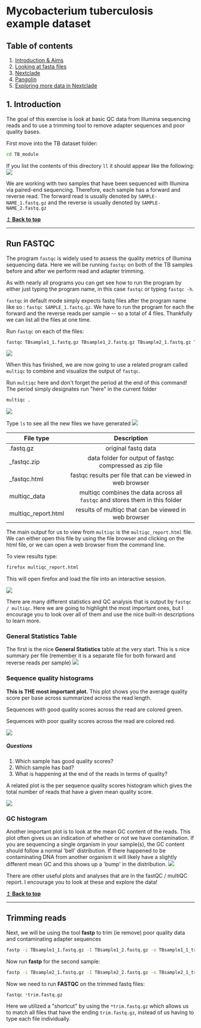 # Mycobacterium tuberculosis example dataset


## Table of contents
1. [Introduction & Aims](#introduction)
2. [Looking at fasta files](#exercise1)
3. [Nextclade](#exercise2)
4. [Pangolin](#exercise3)
4. [Exploring more data in Nextclade](#exercise4)

## 1. Introduction <a name="introduction"></a>

The goal of this exercise is look at basic QC data from Illumina sequencing reads and to use a trimming tool to remove adapter sequences and poor quality bases.

First move into the TB dataset folder:
```bash
cd TB_module
```
If you list the contents of this directory `ll` it should appear like the following:
![](figures/TB_fig1.png)

We are working with two samples that have been sequenced with Illumina via paired-end sequencing. Therefore, each sample has a forward and reverse read. The forward read is usually denoted by  `SAMPLE-NAME_1.fastq.gz` and the reverse is usually denoted by `SAMPLE-NAME_2.fastq.gz`

 [↥ **Back to top**](#top)

 ******
## Run FASTQC <a name="exercise1"></a>

The program `fastqc` is widely used to assess the quality metrics of Illumina sequencing data. Here we will be running `fastqc` on both of the TB samples before and after we perform read and adapter trimming.

As with nearly all programs you can get see how to run the program by either just typing the program name, in this case `fastqc` or typing `fastqc -h`.

`fastqc` in default mode simply expects fastq files after the program name like so : `fastqc SAMPLE_1.fastq.gz`. We have to run the program for each the forward and the reverse reads per sample -- so a total of 4 files. Thankfully we can list all the files at one time.

Run `fastqc` on each of the files:
```bash
fastqc TBsample1_1.fastq.gz TBsample1_2.fastq.gz TBsample2_1.fastq.gz TBsample2_2.fastq.gz
```
![](figures/TB_fig2.png)

When this has finished, we are now going to use a related program called `multiqc` to combine and visualize the output of `fastqc`.

Run `multiqc` here and don't forget the period at the end of this command! The period simply designates run "here" in the current folder
```bash
multiqc .
```
![](figures/TB_fig3.png)

Type `ls` to see all the new files we have generated
![](figures/TB_fig4.png)

| File type | Description |
| ------------- |:-------------:
| .fastq.gz     | original fastq data
| _fastqc.zip      | data folder for output of fastqc compressed as zip file
| _fastqc.html      | fastqc results per file that can be viewed in web browser
| multiqc_data     | multiqc combines the data across all `fastqc` and stores them in this folder
| multiqc_report.html     | results of multiqc that can be viewed in web browser

The main output for us to view from `multiqc` is the `multiqc_report.html` file. We can either open this file by using the file browser and clicking on the html file, or we can open a web browser from the command line.

To view results type:
```bash
firefox multiqc_report.html
```
This will open firefox and load the file into an interactive session.

![](figures/TB_fig5.png)

There are many different statistics and QC analysis that is output by `fastqc / multiqc`. Here we are going to highlight the most important ones, but I encourage you to look over all of them and use the nice built-in descriptions to learn more.

### **General Statistics Table**

The first is the nice **General Statistics** table at the very start. This is s nice summary per file (remember it is a separate file for both forward and reverse reads per sample)
![](figures/TB_fig6.png)

### **Sequence quality histograms**
**This is THE most important plot.** This plot shows you the average quality score per base across summarized across the read length.

Sequences with good quality scores across the read are colored green.

Sequences with poor quality scores across the read are colored red.

![](figures/TB_fig7.png)

##### *Questions*
1. Which sample has good quality scores?
2. Which sample has bad?
3. What is happening at the end of the reads in terms of quality?

A related plot is the per sequence quality scores histogram which gives the total number of reads that have a given mean quality score.

![](figures/TB_fig8.png)

### GC histogram
Another important plot is to look at the mean GC content of the reads. This plot often gives us an indication of whether or not we have contamination. If you are sequencing a single organism in your sample(s), the GC content should follow a normal 'bell' distribution. If there happened to be contaminating DNA from another organism it will likely have a slightly different mean GC and this shows up a 'bump' in the distribution.
![](figures/TB_fig9.png)


There are other useful plots and analyses that are in the  fastQC / multiQC report. I encourage you to look at these and explore the data!


[↥ **Back to top**](#top)
*******

## Trimming reads <a name="exercise2"></a>

Next, we will be using the  tool **fastp** to trim (ie remove) poor quality data and contaminating adapter sequences

```bash
fastp -i TBsample1_1.fastq.gz -I TBsample1_2.fastq.gz -o TBsample1_1_trim.fastq.gz -O TBsample1_2_trim.fastq.gz
```

Now run **fastp** for the second sample:
```bash
fastp -i TBsample2_1.fastq.gz -I TBsample2_2.fastq.gz -o TBsample2_1_trim.fastq.gz -O TBsample2_2_trim.fastq.gz
```

Now we need to run **FASTQC** on the trimmed fastq files:
```bash
fastqc *trim.fastq.gz
```
Here we utilized a "shortcut" by using the `*trim.fastq.gz` which allows us to match all files that have the ending `trim.fastq.gz`, instead of us having to type each file individually.  
